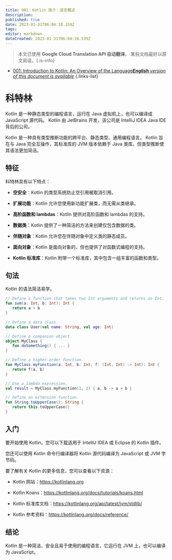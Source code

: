 ```yaml
---
title: 001：Kotlin 简介：语言概述
description: 
published: true
date: 2023-01-31T06:04:18.159Z
tags: 
editor: markdown
dateCreated: 2023-01-31T06:04:16.539Z
---
```


> 本文已使用 **Google Cloud Translation API 自动翻译**。
某些文档最好以原文阅读。{.is-info}
- [001: Introduction to Kotlin: An Overview of the Language***English** version of this document is available*](/en/Knowledge-base/Kotlin/Learning/001-introduction-to-kotlin-an-overview-of-the-language)
{.links-list}



# 科特林

Kotlin 是一种静态类型的编程语言，运行在 Java 虚拟机上，也可以编译成 JavaScript 源代码。 Kotlin 由 JetBrains 开发，该公司是 IntelliJ IDEA Java IDE 背后的公司。

Kotlin 是一种具有类型推断功能的跨平台、静态类型、通用编程语言。 Kotlin 旨在与 Java 完全互操作，其标准库的 JVM 版本依赖于 Java 类库，但类型推断使其语法更加简洁。

## 特征

科特林具有以下特点：

- **空安全**：Kotlin 的类型系统防止空引用被取消引用。

- **扩展功能**：Kotlin 允许您使用新功能扩展类，而无需从类继承。

- **高阶函数和 lambdas**：Kotlin 提供对高阶函数和 lambdas 的支持。

- **数据类**：Kotlin 提供了一种简洁的方法来创建仅包含数据的类。

- **伴随对象**：Kotlin 允许您在伴随对象中定义类的静态成员。

- **面向对象**：Kotlin 是面向对象的，但也提供了对函数式编程的支持。

- **Kotlin 标准库**：Kotlin 附带一个标准库，其中包含一组丰富的函数和类型。

## 句法

Kotlin 的语法简洁易学。

```kotlin
// Define a function that takes two Int arguments and returns an Int.
fun sum(a: Int, b: Int): Int {
   return a + b
}

// Define a data class.
data class User(val name: String, val age: Int)

// Define a companion object.
object MyClass {
   fun doSomething() { ... }
}

// Define a higher-order function.
fun MyClass.myFunction(a: Int, b: Int, f: (Int, Int) -> Int): Int {
   return f(a, b)
}

// Use a lambda expression.
val result = MyClass.myFunction(1, 2) { a, b -> a + b }

// Define an extension function.
fun String.toUpperCase(): String {
   return this.toUpperCase()
}
```

## 入门

要开始使用 Kotlin，您可以下载适用于 IntelliJ IDEA 或 Eclipse 的 Kotlin 插件。

您还可以使用 Kotlin 命令行编译器将 Kotlin 源代码编译为 JavaScript 或 JVM 字节码。

要了解有关 Kotlin 的更多信息，您可以查看以下资源：

- Kotlin 网站：https://kotlinlang.org

- Kotlin Koans：https://kotlinlang.org/docs/tutorials/koans.html

- Kotlin 标准库文档：https://kotlinlang.org/api/latest/jvm/stdlib/

- Kotlin 参考资料：https://kotlinlang.org/docs/reference/

## 结论

Kotlin 是一种简洁、安全且易于使用的编程语言，它运行在 JVM 上，也可以编译为 JavaScript。